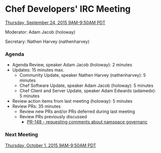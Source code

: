 # Chef Developers' IRC Meeting

[Thursday, September 24, 2015 9AM-9:50AM PDT](http://everytimezone.com/#2015-9-24,240,cn3)

Moderator:  Adam Jacob (holoway)

Secretary:  Nathen Harvey (nathenharvey)

### Agenda
* Agenda Review, speaker Adam Jacob (holoway): 2 minutes
* Updates: 15 minutes max.
  * Community Update, speaker Nathen Harvey (nathenharvey): 5 minutes
  * Chef Software Update, speaker Adam Jacob (holoway): 5 minutes
  * Chef Client and Server Update, speaker Adam Edwards (adamedx): 5 minutes
* Review action items from last meeting (holoway): 5 minutes
* Review PRs:  35 minutes
  * Review new PRs and/or PRs deferred during last meeting
  * Review PRs previously discussed
    * [PR-148 - requesting comments about namspace governanc](https://github.com/chef/chef-rfc/pull/148)

### Next Meeting

[Thursday, October 1, 2015 9AM-9:50AM PDT](http://everytimezone.com/#2015-10-1,240,cn3)
